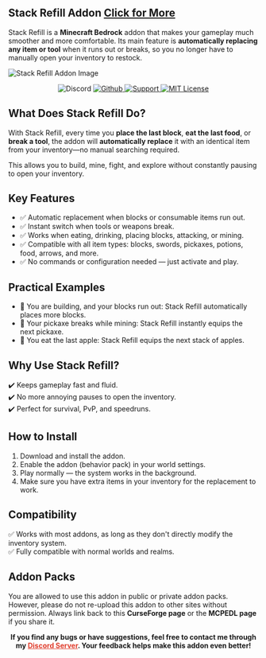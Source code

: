 ## **Stack Refill Addon [Click for More](https://www.curseforge.com/members/cesardev/projects)**

Stack Refill is a **Minecraft Bedrock** addon that makes your gameplay much smoother and more comfortable. Its main feature is **automatically replacing any item or tool** when it runs out or breaks, so you no longer have to manually open your inventory to restock.

![Stack Refill Addon Image](https://i.imgur.com/hOXYhTV.png)

<p align="center">
  <img src="https://img.shields.io/discord/1261813234403377153?style=for-the-badge&logo=discord&logoColor=white&labelColor=3182CE&color=66b3ff" alt="Discord">
  <a href="https://github.com/ByCesarDev/stackrefill" rel="nofollow">
    <img src="https://img.shields.io/static/v1?label=&message=Github&color=66b3ff&labelColor=3182CE&style=for-the-badge&logo=github&logoColor=white" alt="Github">
  </a>
  <a href="https://ko-fi.com/bycesarkun" rel="nofollow">
    <img src="https://img.shields.io/static/v1?label=&message=Support&color=66b3ff&labelColor=3182CE&style=for-the-badge&logo=kofi&logoColor=white" alt="Support">
  </a>
  <a href="https://github.com/ByCesarKun/stack-refill?tab=MIT-1-ov-file" rel="nofollow">
    <img src="https://img.shields.io/static/v1?label=MIT&message=License&color=66b3ff&labelColor=3182CE&style=for-the-badge" alt="MIT License">
  </a>
</p>


## **What Does Stack Refill Do?**

With Stack Refill, every time you **place the last block**, **eat the last food**, or **break a tool**, the addon will **automatically replace** it with an identical item from your inventory—no manual searching required.

This allows you to build, mine, fight, and explore without constantly pausing to open your inventory.

## **Key Features**

- ✅ Automatic replacement when blocks or consumable items run out.
- ✅ Instant switch when tools or weapons break.
- ✅ Works when eating, drinking, placing blocks, attacking, or mining.
- ✅ Compatible with all item types: blocks, swords, pickaxes, potions, food, arrows, and more.
- ✅ No commands or configuration needed — just activate and play.

## **Practical Examples**

- 🔹 You are building, and your blocks run out: Stack Refill automatically places more blocks.
- 🔹 Your pickaxe breaks while mining: Stack Refill instantly equips the next pickaxe.
- 🔹 You eat the last apple: Stack Refill equips the next stack of apples.

## **Why Use Stack Refill?**

✔️ Keeps gameplay fast and fluid.  
✔️ No more annoying pauses to open the inventory.  
✔️ Perfect for survival, PvP, and speedruns.


## **How to Install**

1. Download and install the addon.
2. Enable the addon (behavior pack) in your world settings.
3. Play normally — the system works in the background.
4. Make sure you have extra items in your inventory for the replacement to work.


## **Compatibility**

✅ Works with most addons, as long as they don't directly modify the inventory system.  
✅ Fully compatible with normal worlds and realms.


## **Addon Packs**

You are allowed to use this addon in public or private addon packs. However, please do not re-upload this addon to other sites without permission. Always link back to this **CurseForge page** or the **MCPEDL page** if you share it.


<p align="center"><strong>If you find any bugs or have suggestions, feel free to contact me through my <a href="https://discord.com/invite/z5wshN7Xgm" target="_blank" rel="nofollow noopener" style="color: #e03e2d;">Discord Server</a>. Your feedback helps make this addon even better!</strong></p>

